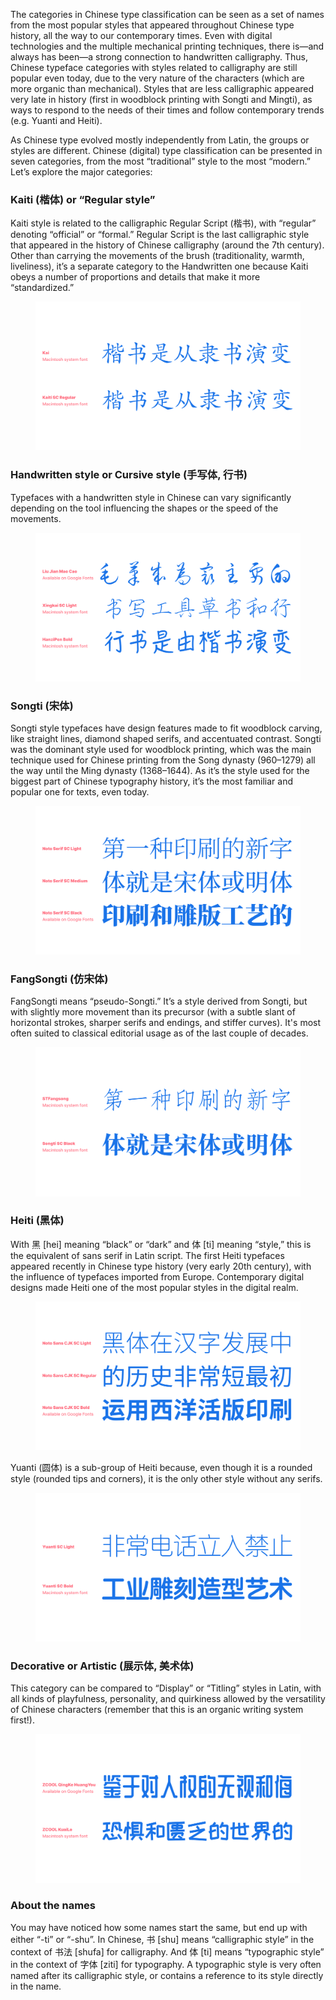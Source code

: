 The categories in Chinese type classification can be seen as a set of names from the most popular styles that appeared throughout Chinese type history, all the way to our contemporary times. Even with digital technologies and the multiple mechanical printing techniques, there is—and always has been—a strong connection to handwritten calligraphy. Thus, Chinese typeface categories with styles related to calligraphy are still popular even today, due to the very nature of the characters (which are more organic than mechanical). Styles that are less calligraphic appeared very late in history (first in woodblock printing with Songti and Mingti), as ways to respond to the needs of their times and follow contemporary trends (e.g. Yuanti and Heiti).

As Chinese type evolved mostly independently from Latin, the groups or styles are different. Chinese (digital) type classification can be presented in seven categories, from the most “traditional” style to the most “modern.” Let’s explore the major categories:

### Kaiti (楷体) or “Regular style”

Kaiti style is related to the calligraphic Regular Script (楷书), with “regular” denoting “official” or “formal.” Regular Script is the last calligraphic style that appeared in the history of Chinese calligraphy (around the 7th century). Other than carrying the movements of the brush (traditionality, warmth, liveliness), it’s a separate category to the Handwritten one because Kaiti obeys a number of proportions and details that make it more “standardized.”

<figure>

![Sample of Kaiti style Chinese typefaces Kaiti and Kai, both Macintosh system fonts](images/A_kaiti.svg)

</figure>

### Handwritten style or Cursive style (手写体, 行书)

Typefaces with a handwritten style in Chinese can vary significantly depending on the tool influencing the shapes or the speed of the movements. 

<figure>

![Sample of Handwritten style Chinese typefaces Liu Jian Mao Cao (GF), Xingkai SC, and HanziPen (Mac OS)](images/B_handwritten_cursive.svg)

</figure>

### Songti (宋体)

Songti style typefaces have design features made to fit woodblock carving, like straight lines, diamond shaped serifs, and accentuated contrast. Songti was the dominant style used for woodblock printing, which was the main technique used for Chinese printing from the Song dynasty (960–1279) all the way until the Ming dynasty (1368–1644). As it’s the style used for the biggest part of Chinese typography history, it’s the most familiar and popular one for texts, even today. 

<figure>

![Sample of Songti style Chinese typeface - Noto Serif CJK (GF)](images/C_songti.svg)

</figure>

### FangSongti (仿宋体)

FangSongti means “pseudo-Songti.” It’s a style derived from Songti, but with slightly more movement than its precursor (with a subtle slant of horizontal strokes, sharper serifs and endings, and stiffer curves). It's most often suited to classical editorial usage as of the last couple of decades.

<figure>

![Sample of FangSongti style Chinese typeface STFangsong (Mac OS)](images/D_fangsongti.svg)

</figure>

### Heiti (黑体)

With 黑 [hei] meaning “black” or “dark” and 体 [ti] meaning “style,” this is the equivalent of sans serif in Latin script. The first Heiti typefaces appeared recently in Chinese type history (very early 20th century), with the influence of typefaces imported from Europe. Contemporary digital designs made Heiti one of the most popular styles in the digital realm.

<figure>

![Sample of Heiti style Chinese typeface Noto Sans CJK (GF)](images/E_heiti.svg)

</figure>

Yuanti (圆体) is a sub-group of Heiti because, even though it is a rounded style (rounded tips and corners), it is the only other style without any serifs.

<figure>

![Sample of Yuanti style Chinese typeface - Yuanti (Mac OS)](images/F_yuanti.svg)

</figure>

### Decorative or Artistic (展示体, 美术体)

This category can be compared to “Display” or “Titling” styles in Latin, with all kinds of playfulness, personality, and quirkiness allowed by the versatility of Chinese characters (remember that this is an organic writing system first!).

<figure>

![Sample of Decorative style Chinese typefaces ZCOOL QingKe HuangYou and ZCOOL KuaiLe (GF)](images/G_decorative_artistic.svg)

</figure>

### About the names

You may have noticed how some names start the same, but end up with either “-ti” or “-shu”. In Chinese, 书 [shu] means “calligraphic style” in the context of 书法 [shufa] for calligraphy. And 体 [ti] means “typographic style” in the context of 字体 [ziti] for typography. A typographic style is very often named after its calligraphic style, or contains a reference to its style directly in the name.
